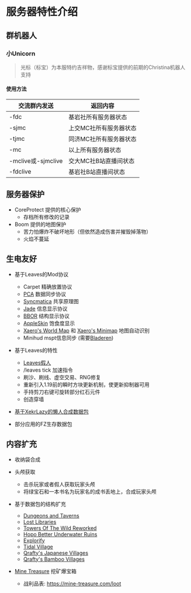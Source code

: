 # 服务器特性介绍

## 群机器人

### 小Unicorn

> 光标（标宝）为本服特约吉祥物，感谢标宝提供的前期的Christina机器人支持

#### 使用方法

|交流群内发送|返回内容|
|----|------|
|-fdc|基岩社所有服务器状态|
|-sjmc|上交MC社所有服务器状态|
|-tjmc|同济MC社所有服务器状态|
|-mc|以上所有服务器状态|
|-mclive或-sjmclive|交大MC社B站直播间状态|
|-fdclive|基岩社B站直播间状态|

## 服务器保护

- CoreProtect 提供的核心保护
  - 存档所有修改的记录
- Boom 提供的地图保护
  - 苦力怕爆炸不破坏地形（但依然造成伤害并摧毁掉落物）
  - 火焰不蔓延

## 生电友好

- 基于Leaves的Mod协议

  - Carpet 精确放置协议
  - [PCA](https://github.com/plusls/plusls-carpet-addition) 数据同步协议
  - [Syncmatica](https://github.com/End-Tech/syncmatica) 共享原理图
  -  [Jade](https://github.com/Snownee/Jade) 信息显示协议
  - [BBOR](https://github.com/irtimaled/BoundingBoxOutlineReloaded) 结构显示协议
  - [AppleSkin](https://github.com/squeek502/AppleSkin) 饱食度显示
  - [Xaero's World Map](https://minecraft.curseforge.com/projects/xaeros-world-map) 和 [Xaero's Minimap](https://www.curseforge.com/minecraft/mc-mods/xaeros-minimap) 地图自动识别
  -  Minihud mspt信息同步 (需要[Bladeren](https://github.com/LeavesMC/Bladeren))

- 基于Leaves的特性

  - [Leaves假人](https://docs.leavesmc.top/zh/leaves/fakeplayer)
  - /leaves tick 加速指令
  - 刷沙、刷线、虚空交易、RNG修复
  - 重新引入1.19前的瞬时方块更新机制，使更新抑制器可用
  - 手持剪刀右键可旋转部分红石元件
  - 创造穿墙

- [基于XekrLazy的懒人合成数据包](https://www.bilibili.com/read/cv12992062)
- 部分应用的FZ生存数据包

## 内容扩充

- 收纳袋合成

- 头颅获取
  - 击杀玩家或者假人获取玩家头颅
  - 将绿宝石和一本书名为玩家名的成书丢地上，合成玩家头颅 

- 基于数据包的结构扩充

  - [Dungeons and Taverns](https://www.mcmod.cn/class/10835.html)
  - [Lost Libraries](https://www.mcmod.cn/class/11715.html)
  - [Towers Of The Wild Reworked](https://www.mcmod.cn/class/5568.html)
  - [Hopo Better Underwater Ruins](https://www.mcmod.cn/class/9558.html)
  - [Explorify](https://www.mcmod.cn/class/8166.html)
  - [Tidal Village](https://www.mcmod.cn/class/11358.html)
  - [Qrafty's Japanese Villages](https://www.mcmod.cn/class/12389.html)
  - [Qrafty's Bamboo Villages](https://www.mcmod.cn/class/12418.html)

- [Mine Treasure](https://www.mcmod.cn/class/9105.html) 挖矿爆宝箱

  - 战利品表: https://mine-treasure.com/loot
  
  
  

